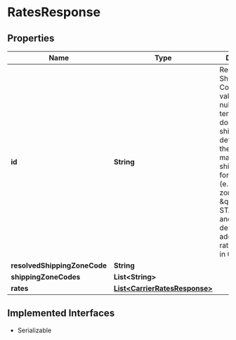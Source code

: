 

# RatesResponse


## Properties

| Name | Type | Description | Notes |
|------------ | ------------- | ------------- | -------------|
|**id** | **String** | Resolved Shipping Zone Code.  This value can be null if the tenant/site does not have shipping zones defined or there are no matching   shipping zones for the request (e.g. the only zone defined is \&quot;UNITED-STATES\&quot; and the destination address of the rate request is in Canada) |  [optional] |
|**resolvedShippingZoneCode** | **String** |  |  [optional] |
|**shippingZoneCodes** | **List&lt;String&gt;** |  |  [optional] |
|**rates** | [**List&lt;CarrierRatesResponse&gt;**](CarrierRatesResponse.md) |  |  [optional] |


## Implemented Interfaces

* Serializable


